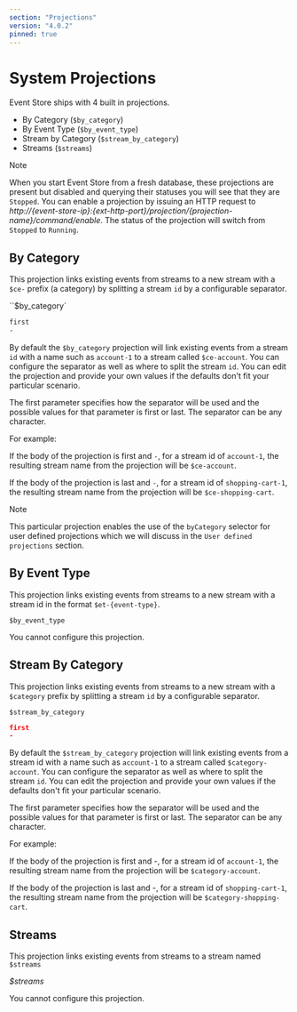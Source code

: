 ```yaml
---
section: "Projections"
version: "4.0.2"
pinned: true
---
```

# System Projections

Event Store ships with 4 built in projections.

-   By Category (`$by_category`)
-   By Event Type (`$by_event_type`)
-   Stream by Category (`$stream_by_category`)
-   Streams (`$streams`)

> [!NOTE]
> When you start Event Store from a fresh database, these projections are present but disabled and querying their statuses you will see that they are `Stopped`. You can enable a projection by issuing an HTTP request to _http://{event-store-ip}:{ext-http-port}/projection/{projection-name}/command/enable_. The status of the projection will switch from `Stopped` to `Running`.


## By Category

This projection links existing events from streams to a new stream with a `$ce-` prefix (a category) by splitting a stream `id` by a configurable separator.

<!-- TODO: This is a little confusing, what is it? -->

``$by_category\`

```bash
first
-
```

By default the `$by_category` projection will link existing events from a stream `id` with a name such as `account-1` to a stream called `$ce-account`. You can configure the separator as well as where to split the stream `id`. You can edit the projection and provide your own values if the defaults don't fit your particular scenario.

The first parameter specifies how the separator will be used and the possible values for that parameter is first or last. The separator can be any character.

For example:

If the body of the projection is first and `-`, for a stream id of `account-1`, the resulting stream name from the projection will be `$ce-account`.

If the body of the projection is last and `-`, for a stream id of `shopping-cart-1`, the resulting stream name from the projection will be `$ce-shopping-cart`.

> [!NOTE]
> This particular projection enables the use of the `byCategory` selector for user defined projections which we will discuss in the `User defined projections` section.


## By Event Type

This projection links existing events from streams to a new stream with a stream id in the format `$et-{event-type}`.

`$by_event_type`

You cannot configure this projection.

## Stream By Category

This projection links existing events from streams to a new stream with a `$category` prefix by splitting a stream `id` by a configurable separator.

<!-- TODO: Again, what is this? -->

`$stream_by_category`

```json
first
-
```

By default the `$stream_by_category` projection will link existing events from a stream id with a name such as `account-1` to a stream called `$category-account`. You can configure the separator as well as where to split the stream `id`. You can edit the projection and provide your own values if the defaults don't fit your particular scenario.

The first parameter specifies how the separator will be used and the possible values for that parameter is first or last. The separator can be any character.

For example:

If the body of the projection is first and -, for a stream id of `account-1`, the resulting stream name from the projection will be `$category-account`.

If the body of the projection is last and -, for a stream id of `shopping-cart-1`, the resulting stream name from the projection will be `$category-shopping-cart`.

## Streams

This projection links existing events from streams to a stream named `$streams`

_$streams_

You cannot configure this projection.
